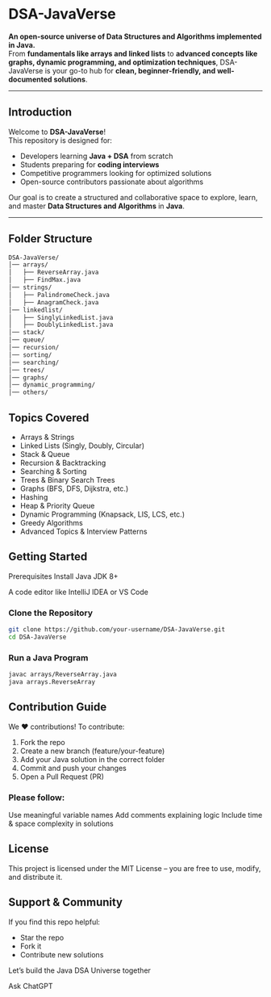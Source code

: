 # DSA-JavaVerse

**An open-source universe of Data Structures and Algorithms implemented in Java.**  
From **fundamentals like arrays and linked lists** to **advanced concepts like graphs, dynamic programming, and optimization techniques**, DSA-JavaVerse is your go-to hub for **clean, beginner-friendly, and well-documented solutions**.

---

## Introduction
Welcome to **DSA-JavaVerse**!  
This repository is designed for:
- Developers learning **Java + DSA** from scratch  
- Students preparing for **coding interviews**  
- Competitive programmers looking for optimized solutions  
- Open-source contributors passionate about algorithms  

Our goal is to create a structured and collaborative space to explore, learn, and master **Data Structures and Algorithms** in **Java**.

---

## Folder Structure
```bash
DSA-JavaVerse/
│── arrays/
│   ├── ReverseArray.java
│   ├── FindMax.java
│── strings/
│   ├── PalindromeCheck.java
│   ├── AnagramCheck.java
│── linkedlist/
│   ├── SinglyLinkedList.java
│   ├── DoublyLinkedList.java
│── stack/
│── queue/
│── recursion/
│── sorting/
│── searching/
│── trees/
│── graphs/
│── dynamic_programming/
│── others/
```


##  Topics Covered
- Arrays & Strings
-  Linked Lists (Singly, Doubly, Circular)
-  Stack & Queue
-  Recursion & Backtracking
-  Searching & Sorting
-  Trees & Binary Search Trees
-  Graphs (BFS, DFS, Dijkstra, etc.)
-  Hashing
-  Heap & Priority Queue
-  Dynamic Programming (Knapsack, LIS, LCS, etc.)
-  Greedy Algorithms
-  Advanced Topics & Interview Patterns

## Getting Started
Prerequisites
Install Java JDK 8+

A code editor like IntelliJ IDEA or VS Code

### Clone the Repository
```bash
git clone https://github.com/your-username/DSA-JavaVerse.git
cd DSA-JavaVerse
```
### Run a Java Program
```bash
javac arrays/ReverseArray.java
java arrays.ReverseArray
```

## Contribution Guide
We ❤️ contributions!
To contribute:
1. Fork the repo
2. Create a new branch (feature/your-feature)
3. Add your Java solution in the correct folder
4. Commit and push your changes
5. Open a Pull Request (PR)

### Please follow:
Use meaningful variable names
Add comments explaining logic
Include time & space complexity in solutions

## License
This project is licensed under the MIT License – you are free to use, modify, and distribute it.

## Support & Community
If you find this repo helpful:
- Star the repo
- Fork it
- Contribute new solutions

Let’s build the Java DSA Universe together 










Ask ChatGPT
